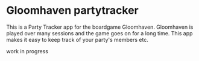 # Gloomhaven partytracker
This is a Party Tracker app for the boardgame Gloomhaven.
Gloomhaven is played over many sessions and the game goes on for a long time.
This app makes it easy to keep track of your party's members etc.

work in progress
